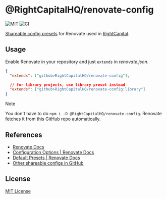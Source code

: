 # @RightCapitalHQ/renovate-config

[![MIT][mit-badge]][mit-url]
[![CI][ci-badge]][ci-url]

[mit-badge]: https://img.shields.io/badge/License-MIT-blue.svg?color=brightgreen
[mit-url]: https://opensource.org/licenses/MIT
[ci-badge]: https://github.com/RightCapitalHQ/renovate-config/actions/workflows/ci.yml/badge.svg
[ci-url]: https://github.com/RightCapitalHQ/renovate-config/actions/workflows/ci.yml

[Shareable config presets](https://docs.renovatebot.com/config-presets/) for Renovate used in [RightCapital](https://www.rightcapital.com/).

## Usage

Enable Renovate in your repository and just `extends` in _renovate.json_.

```json
{
  "extends": ["github>RightCapitalHQ/renovate-config"],

  // for library projects, use library preset instead
  "extends": ["github>RightCapitalHQ/renovate-config:library"]
}
```

> [!NOTE]  
> You don't have to do `npm i -D @RightCapitalHQ/renovate-config`. Renovate fetches it from this GitHub repo automatically.

## References

- [Renovate Docs](https://docs.renovatebot.com/)
- [Configuration Options \| Renovate Docs](https://docs.renovatebot.com/configuration-options/)
- [Default Presets \| Renovate Docs](https://docs.renovatebot.com/presets-default/)
- [Other shareable configs in GitHub](https://github.com/search?o=desc&q=%22renovate-config%22&s=stars&type=Repositories&utf8=%E2%9C%93)

## License

[MIT License](https://opensource.org/licenses/MIT)
